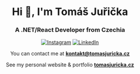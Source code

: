 <h1 align="center" style="border-bottom: 0">Hi 👋, I'm Tomáš Juřička</h1>
<h3 align="center">A .NET/React Developer from Czechia</h3>

<div align="center">
  
  [![Instagram](https://img.shields.io/badge/Instagram-%23E4405F.svg?logo=Instagram&logoColor=white)](https://instagram.com/tomasjurck) [![LinkedIn](https://img.shields.io/badge/LinkedIn-%230077B5.svg?logo=linkedin&logoColor=white)](https://linkedin.com/in/tomáš-juřička-dotnet-developer) 
  
</div>
<div align="center">
  
  You can contact me at **kontakt@tomasjuricka.cz** 
  
  See my personal website & portfolio **[tomasjuricka.cz](https://www.tomasjuricka.cz/)**
  
</div>
